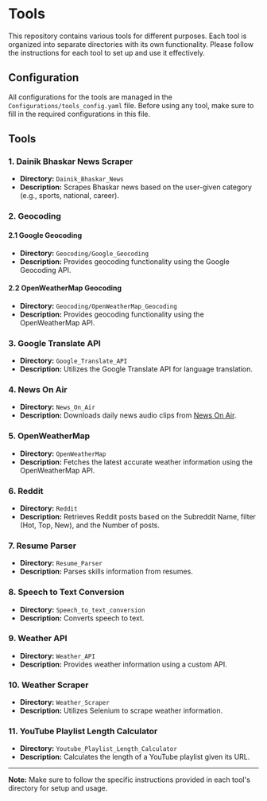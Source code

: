 # Tools

This repository contains various tools for different purposes. Each tool is organized into separate directories with its own functionality. Please follow the instructions for each tool to set up and use it effectively.

## Configuration

All configurations for the tools are managed in the `Configurations/tools_config.yaml` file. Before using any tool, make sure to fill in the required configurations in this file.

## Tools

### 1. Dainik Bhaskar News Scraper

- **Directory:** `Dainik_Bhaskar_News`
- **Description:** Scrapes Bhaskar news based on the user-given category (e.g., sports, national, career).

### 2. Geocoding

#### 2.1 Google Geocoding

- **Directory:** `Geocoding/Google_Geocoding`
- **Description:** Provides geocoding functionality using the Google Geocoding API.

#### 2.2 OpenWeatherMap Geocoding

- **Directory:** `Geocoding/OpenWeatherMap_Geocoding`
- **Description:** Provides geocoding functionality using the OpenWeatherMap API.

### 3. Google Translate API

- **Directory:** `Google_Translate_API`
- **Description:** Utilizes the Google Translate API for language translation.

### 4. News On Air

- **Directory:** `News_On_Air`
- **Description:** Downloads daily news audio clips from [News On Air](https://newsonair.gov.in/).

### 5. OpenWeatherMap

- **Directory:** `OpenWeatherMap`
- **Description:** Fetches the latest accurate weather information using the OpenWeatherMap API.

### 6. Reddit

- **Directory:** `Reddit`
- **Description:** Retrieves Reddit posts based on the Subreddit Name, filter (Hot, Top, New), and the Number of posts.

### 7. Resume Parser

- **Directory:** `Resume_Parser`
- **Description:** Parses skills information from resumes.

### 8. Speech to Text Conversion

- **Directory:** `Speech_to_text_conversion`
- **Description:** Converts speech to text.

### 9. Weather API

- **Directory:** `Weather_API`
- **Description:** Provides weather information using a custom API.

### 10. Weather Scraper

- **Directory:** `Weather_Scraper`
- **Description:** Utilizes Selenium to scrape weather information.

### 11. YouTube Playlist Length Calculator

- **Directory:** `Youtube_Playlist_Length_Calculator`
- **Description:** Calculates the length of a YouTube playlist given its URL.



---

**Note:** Make sure to follow the specific instructions provided in each tool's directory for setup and usage.
